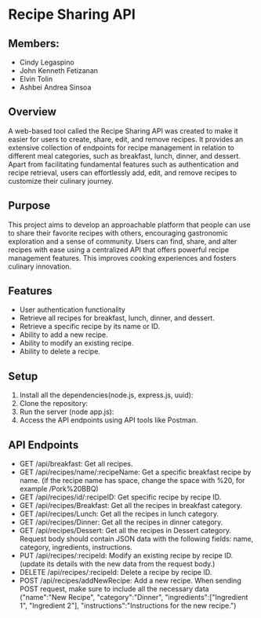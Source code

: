 # Recipe Sharing API
## Members:
-	Cindy Legaspino
-	John Kenneth Fetizanan
-	Elvin Tolin
-	Ashbei Andrea Sinsoa
## Overview
A web-based tool called the Recipe Sharing API was created to make it easier for users to create, share, edit, and remove recipes. It provides an extensive collection of endpoints for recipe management in relation to different meal categories, such as breakfast, lunch, dinner, and dessert. Apart from facilitating fundamental features such as authentication and recipe retrieval, users can effortlessly add, edit, and remove recipes to customize their culinary journey.
## Purpose
This project aims to develop an approachable platform that people can use to share their favorite recipes with others, encouraging gastronomic exploration and a sense of community. Users can find, share, and alter recipes with ease using a centralized API that offers powerful recipe management features. This improves cooking experiences and fosters culinary innovation. 


## Features
-	User authentication functionality
-	Retrieve all recipes for breakfast, lunch, dinner, and dessert. 
-	Retrieve a specific recipe by its name or ID.
-	Ability to add a new recipe.
-	Ability to modify an existing recipe.
-	Ability to delete a recipe.

## Setup
1.	Install all the dependencies(node.js, express.js, uuid):
2.	Clone the repository:
3.	Run the server (node app.js):
4.	Access the API endpoints using API tools like Postman.
## API Endpoints
-	GET /api/breakfast: Get all recipes.
-	GET /api/recipes/name/:recipeName:  Get a specific breakfast recipe by name.
(if the recipe name has space, change the space with %20, for example /Pork%20BBQ)
-	GET /api/recipes/id/:recipeID: Get specific recipe by recipe ID.
-	GET /api/recipes/Breakfast: Get all the recipes in breakfast category.
-	GET /api/recipes/Lunch: Get all the recipes in lunch category.
-	GET /api/recipes/Dinner: Get all the recipes in dinner category.
-	GET /api/recipes/Dessert: Get all the recipes in Dessert category.
Request body should contain JSON data with the following fields: name, category, ingredients, instructions.
-	PUT /api/recipes/:recipeId: Modify an existing recipe by recipe ID.
(update its details with the new data from the request body.)
-	DELETE /api/recipes/:recipeId: Delete a recipe by recipe ID.
-	POST /api/recipes/addNewRecipe: Add a new recipe.
When sending POST request, make sure to include all the necessary data 
("name":"New Recipe", "category":"Dinner", "ingredients":["Ingredient 1", "Ingredient 2"], "instructions":"Instructions for the new recipe.")
